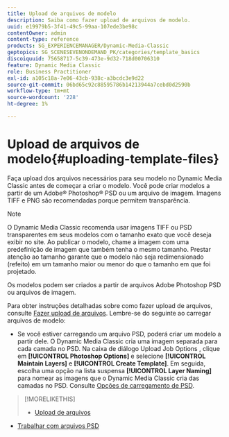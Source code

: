 ```yaml
---
title: Upload de arquivos de modelo
description: Saiba como fazer upload de arquivos de modelo.
uuid: e19979b5-3f41-49c5-99aa-107ede3be98c
contentOwner: admin
content-type: reference
products: SG_EXPERIENCEMANAGER/Dynamic-Media-Classic
geptopics: SG_SCENESEVENONDEMAND_PK/categories/template_basics
discoiquuid: 75658717-5c39-473e-9d32-718d00706310
feature: Dynamic Media Classic
role: Business Practitioner
exl-id: a105c18a-7e06-43cb-938c-a3bcdc3e9d22
source-git-commit: 06bd65c92c88595786b14213944a7cebd0d2590b
workflow-type: tm+mt
source-wordcount: '228'
ht-degree: 1%

---
```


# Upload de arquivos de modelo{#uploading-template-files}

Faça upload dos arquivos necessários para seu modelo no Dynamic Media Classic antes de começar a criar o modelo. Você pode criar modelos a partir de um Adobe® Photoshop® PSD ou um arquivo de imagem. Imagens TIFF e PNG são recomendadas porque permitem transparência.

>[!NOTE]
>
>O Dynamic Media Classic recomenda usar imagens TIFF ou PSD transparentes em seus modelos com o tamanho exato que você deseja exibir no site. Ao publicar o modelo, chame a imagem com uma predefinição de imagem que também tenha o mesmo tamanho. Prestar atenção ao tamanho garante que o modelo não seja redimensionado (refeito) em um tamanho maior ou menor do que o tamanho em que foi projetado.

Os modelos podem ser criados a partir de arquivos Adobe Photoshop PSD ou arquivos de imagem.

Para obter instruções detalhadas sobre como fazer upload de arquivos, consulte [Fazer upload de arquivos](uploading-files.md#uploading_files). Lembre-se do seguinte ao carregar arquivos de modelo:

* Se você estiver carregando um arquivo PSD, poderá criar um modelo a partir dele. O Dynamic Media Classic cria uma imagem separada para cada camada no PSD. Na caixa de diálogo Upload Job Options , clique em **[!UICONTROL Photoshop Options]** e selecione **[!UICONTROL Maintain Layers]** e **[!UICONTROL Create Template]**. Em seguida, escolha uma opção na lista suspensa **[!UICONTROL Layer Naming]** para nomear as imagens que o Dynamic Media Classic cria das camadas no PSD.
Consulte [Opções de carregamento de PSD](psd-files.md#psd_upload_options).

<!-- THERE IS NO LONGER AN IMAGE EDITING OPTIONS MENU * If you are uploading images, you can create a mask from its clipping path. This option applies to images created with image-editing applications in which a clipping path was created. In the Upload Job Options dialog box, select Image Editing Options and select the Create Mask From Clipping Path option. 
See [Image editing options at upload](image-editing-options-upload.md#image-editing-options-at-upload). -->

>[!MORELIKETHIS]
>
>* [Upload de arquivos](uploading-files.md#uploading_your_files)
* [Trabalhar com arquivos PSD ](psd-files.md#working_with_psd_files)

